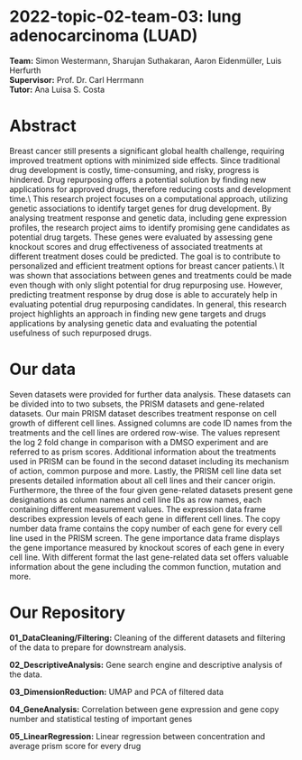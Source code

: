 # 2022-topic-02-team-03: lung adenocarcinoma (LUAD)

**Team:** Simon Westermann, Sharujan Suthakaran, Aaron Eidenmüller, Luis Herfurth
<br/> **Supervisor:** Prof. Dr. Carl Herrmann
<br/> **Tutor:** Ana Luisa S. Costa

# Abstract 
Breast cancer still presents a significant global health challenge, requiring improved treatment options with minimized side effects. Since traditional drug development is costly, time-consuming, and risky, progress is hindered. Drug repurposing offers a potential solution by finding new applications for approved drugs, therefore reducing costs and development time.\\
This research project focuses on a computational approach, utilizing genetic associations to identify target genes for drug development. By analysing treatment response and genetic data, including gene expression profiles, the research project aims to identify promising gene candidates as potential drug targets. These genes were evaluated  by assessing gene knockout scores and drug effectiveness of associated treatments at different treatment doses could be predicted. The goal is to contribute to personalized and efficient treatment options for breast cancer patients.\\
It was shown that associations between genes and treatments could be made even though with only slight potential for drug repurposing use. However, predicting treatment response by drug dose is able to accurately help in evaluating potential drug repurposing candidates. In general, this research project highlights an approach in finding new gene targets and drugs applications by analysing genetic data and evaluating the potential usefulness of such repurposed drugs.

# Our data
Seven datasets were provided for further data analysis. These datasets can be divided into to two subsets, the PRISM datasets and gene-related datasets.
Our main PRISM dataset describes treatment response on cell growth of different cell lines. Assigned columns are code ID names from the treatments and the cell lines are ordered row-wise. The values represent the log 2 fold change in comparison with a DMSO experiment and are referred to as prism scores. Additional information about the treatments used in PRISM can be found in the second dataset including its mechanism of action, common purpose and more. Lastly, the PRISM cell line data set presents detailed information about all cell lines and their cancer origin.
Furthermore, the three of the four given gene-related datasets present gene designations as column names and cell line IDs as row names, each containing different measurement values.
The expression data frame describes expression levels of each gene in different cell lines. The copy number data frame contains the copy number of each gene for every cell line used in the PRISM screen. The gene importance data frame displays the gene importance measured by knockout scores of each gene in every cell line. With different format the last gene-related data set offers valuable information about the gene including the common function, mutation and more.
 
# Our Repository

**01_DataCleaning/Filtering:** Cleaning of the different datasets and filtering of the data to prepare for downstream analysis.

**02_DescriptiveAnalysis:** Gene search engine and descriptive analysis of the data.

**03_DimensionReduction:** UMAP and PCA of filtered data

**04_GeneAnalysis:** Correlation between gene expression and gene copy number and statistical testing of important genes

**05_LinearRegression:** Linear regression between concentration and average prism score for every drug

